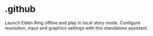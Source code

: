 # .github
Launch Elden Ring offline and play in local story mode. Configure resolution, input and graphics settings with this standalone assistant.
